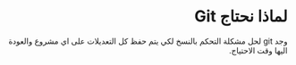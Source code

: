 <div dir="rtl">

# لماذا نحتاج Git
 وجد git لحل مشكلة التحكم بالنسخ لكي يتم حفظ كل التعديلات على اي مشروع والعودة اليها وقت الاحتياج.

</div>